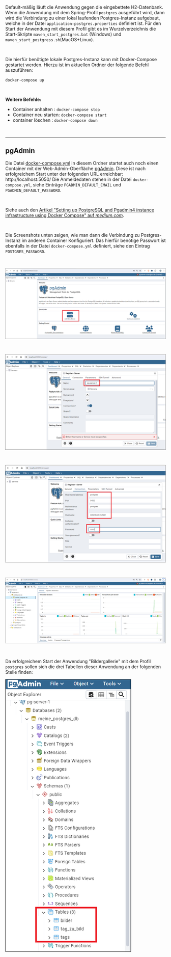 <br>

Default-mäßig läuft die Anwendung gegen die eingebettete H2-Datenbank.
Wenn die Anwendung mit dem Spring-Profil `postgres` ausgeführt wird, dann
wird die Verbindung zu einer lokal laufenden Postgres-Instanz aufgebaut,
welche in der Datei `application-postgres.properties` definiert ist.
Für den Start der Anwendung mit diesem Profil gibt es im Wurzelverzeichnis
die Start-Skripte `maven_start_postgres.bat` (Windows) und
`maven_start_postgress.sh`(MacOS+Linux).

<br>

Die hierfür benötigte lokale Postgres-Instanz kann mit Docker-Compose gestartet werden.
Hierzu ist im aktuellen Ordner der folgende Befehl auszuführen:

```
docker-compose up
```

<br>

**Weitere Befehle:**
* Container anhalten   : `docker-compose stop`
* Container neu starten: `docker-compose start`
* container löschen    : `docker-compose down`

<br>

----

## pgAdmin ##

Die Datei [docker-compose.yml](docker-compose.yml) in diesem Ordner startet auch
noch einen Container mit der Web-Admin-Oberfläche [pgAdmin](https://www.pgadmin.org/).
Diese ist nach erfolgreichem Start unter der folgenden URL erreichbar: http://localhost:5050/
Die Anmeldedaten stehen in der Datei `docker-compose.yml`, siehe Einträge `PGADMIN_DEFAULT_EMAIL`
und `PGADMIN_DEFAULT_PASSWORD`.

<br>

Siehe auch den [Artikel "Setting up PostgreSQL and Pgadmin4 instance infrastructure using Docker Compose" auf *medium.com*](https://medium.com/towards-data-engineering/running-a-postgresql-and-pgadmin4-instance-using-docker-compose-c6dd6e6e03bb).

<br>

Die Screenshots unten zeigen, wie man dann die Verbindung zu Postgres-Instanz im anderen Container Konfiguriert.
Das hierfür benötige Passwort ist ebenfalls in der Datei `docker-compose.yml` definiert, siehe den Eintrag `POSTGRES_PASSWORD`.

<br>

![Screenshot 1](screenshot_1.png)

<br>

![Screenshot 2](screenshot_2.png)

<br>

![Screenshot 3](screenshot_3.png)

<br>

![Screenshot 4](screenshot_4.png)

<br>

Da erfolgreichem Start der Anwendung "Bildergallerie" mit dem Profil `postgres`
sollen sich die drei Tabellen dieser Anwendung an der folgenden Stelle finden:

![Screenshot 5](screenshot_5.png)

<br>
